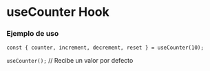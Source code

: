 # useCounter Hook

### Ejemplo de uso

```
const { counter, increment, decrement, reset } = useCounter(10);
```

```useCounter();``` // Recibe un valor por defecto